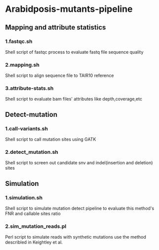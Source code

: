 # Arabidposis-mutants-pipeline
## Mapping and attribute statistics 
### 1.fastqc.sh
Shell script of fastqc process to evaluate fastq file sequence quality <br>
### 2.mapping.sh
Shell script to align sequence file to TAIR10 reference <br>
### 3.attribute-stats.sh <br>
Shell script to evaluate bam files' attributes like depth,coverage,etc <br>
## Detect-mutation
### 1.call-variants.sh
Shell script to call mutation sites using GATK <br>
### 2.detect_mutation.sh
Shell script to screen out candidate snv and indel(insertion and deletion) sites <br>
## Simulation
### 1.simulation.sh
Shell script to simulate mutation detect pipeline to evaluate this method's FNR and callable sites ratio <br>
### 2.sim_mutation_reads.pl
Perl script to simulate reads with synthetic mutations use the method describled in Keightley et al.
